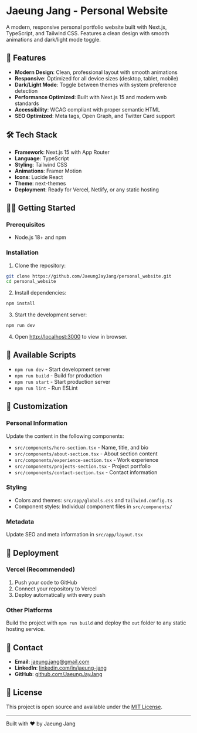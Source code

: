 # Jaeung Jang - Personal Website

A modern, responsive personal portfolio website built with Next.js, TypeScript, and Tailwind CSS. Features a clean design with smooth animations and dark/light mode toggle.

## 🚀 Features

- **Modern Design**: Clean, professional layout with smooth animations
- **Responsive**: Optimized for all device sizes (desktop, tablet, mobile)
- **Dark/Light Mode**: Toggle between themes with system preference detection
- **Performance Optimized**: Built with Next.js 15 and modern web standards
- **Accessibility**: WCAG compliant with proper semantic HTML
- **SEO Optimized**: Meta tags, Open Graph, and Twitter Card support

## 🛠️ Tech Stack

- **Framework**: Next.js 15 with App Router
- **Language**: TypeScript
- **Styling**: Tailwind CSS
- **Animations**: Framer Motion
- **Icons**: Lucide React
- **Theme**: next-themes
- **Deployment**: Ready for Vercel, Netlify, or any static hosting

## 🏃‍♂️ Getting Started

### Prerequisites

- Node.js 18+ and npm

### Installation

1. Clone the repository:
```bash
git clone https://github.com/JaeungJayJang/personal_website.git
cd personal_website
```

2. Install dependencies:
```bash
npm install
```

3. Start the development server:
```bash
npm run dev
```

4. Open [http://localhost:3000](http://localhost:3000) to view in browser.

## 📝 Available Scripts

- `npm run dev` - Start development server
- `npm run build` - Build for production
- `npm run start` - Start production server
- `npm run lint` - Run ESLint

## 🎨 Customization

### Personal Information
Update the content in the following components:
- `src/components/hero-section.tsx` - Name, title, and bio
- `src/components/about-section.tsx` - About section content
- `src/components/experience-section.tsx` - Work experience
- `src/components/projects-section.tsx` - Project portfolio
- `src/components/contact-section.tsx` - Contact information

### Styling
- Colors and themes: `src/app/globals.css` and `tailwind.config.ts`
- Component styles: Individual component files in `src/components/`

### Metadata
Update SEO and meta information in `src/app/layout.tsx`

## 🚀 Deployment

### Vercel (Recommended)
1. Push your code to GitHub
2. Connect your repository to Vercel
3. Deploy automatically with every push

### Other Platforms
Build the project with `npm run build` and deploy the `out` folder to any static hosting service.

## 📧 Contact

- **Email**: jaeung.jang@gmail.com
- **LinkedIn**: [linkedin.com/in/jaeung-jang](https://linkedin.com/in/jaeung-jang)
- **GitHub**: [github.com/JaeungJayJang](https://github.com/JaeungJayJang)

## 📄 License

This project is open source and available under the [MIT License](LICENSE).

---

Built with ❤️ by Jaeung Jang
